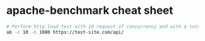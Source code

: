 # apache-benchmark cheat sheet

```bash
# Perform http load test with 10 request of concurrency and with a total of 1000 requests to https://test-site.com/api/ site
ab -c 10 -n 1000 https://test-site.com/api/
```